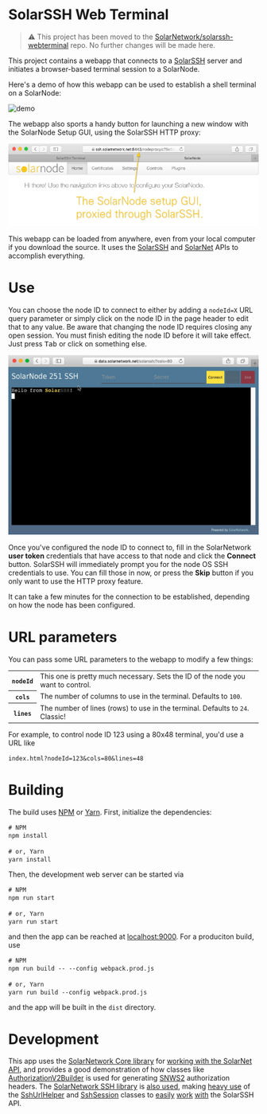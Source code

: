 # SolarSSH Web Terminal

> :warning: This project has been moved to the
> [SolarNetwork/solarssh-webterminal](https://github.com/SolarNetwork/solarssh-webterminal)
> repo. No further changes will be made here.

This project contains a webapp that connects to a [SolarSSH][solarssh] server and
initiates a browser-based terminal session to a SolarNode.

Here's a demo of how this webapp can be used to establish a shell terminal on a SolarNode:

![demo](docs/solarssh-demo-shell.gif)

The webapp also sports a handy button for launching a new window with the SolarNode Setup
GUI, using the SolarSSH HTTP proxy:

![httpproxy](docs/solarssh-demo-http-proxy.png)

This webapp can be loaded from anywhere, even from your local computer if you download the
source. It uses the [SolarSSH][solarssh-api] and [SolarNet][solarnet-api] APIs to
accomplish everything.

# Use

You can choose the node ID to connect to either by adding a `nodeId=X` URL query parameter
or simply click on the node ID in the page header to edit that to any value. Be aware that
changing the node ID requires closing any open session. You must finish editing the node
ID before it will take effect. Just press <kbd>Tab</kbd> or click on something else.

![demo](docs/solarssh-demo-change-node-id.gif)

Once you've configured the node ID to connect to, fill in the SolarNetwork **user token**
credentials that have access to that node and click the **Connect** button. SolarSSH will
immediately prompt you for the node OS SSH credentials to use. You can fill those in now,
or press the **Skip** button if you only want to use the HTTP proxy feature.

It can take a few minutes for the connection to be established, depending on how the node
has been configured.

# URL parameters

You can pass some URL parameters to the webapp to modify a few things:

<table>
	<tr>
		<th><code>nodeId</code></th>
		<td>This one is pretty much necessary. Sets the ID of the node you want to control.</td>
	</tr>
	<tr>
		<th><code>cols</code></th>
		<td>The number of columns to use in the terminal. Defaults to <code>100</code>.</td>
	</tr>
	<tr>
		<th><code>lines</code></th>
		<td>The number of lines (rows) to use in the terminal. Defaults to <code>24</code>. Classic!</td>
	</tr>
</table>

For example, to control node ID 123 using a 80x48 terminal, you'd use a URL like

    index.html?nodeId=123&cols=80&lines=48

# Building

The build uses [NPM][npm] or [Yarn][yarn]. First, initialize the dependencies:

```shell
# NPM
npm install

# or, Yarn
yarn install
```

Then, the development web server can be started via

```shell
# NPM
npm run start

# or, Yarn
yarn run start
```

and then the app can be reached at [localhost:9000](http://localhost:9000). For a
produciton build, use

```shell
# NPM
npm run build -- --config webpack.prod.js

# or, Yarn
yarn run build --config webpack.prod.js
```

and the app will be built in the `dist` directory.

# Development

This app uses the [SolarNetwork Core library][sn-api-core] for [working with the SolarNet
API][core-api-imports], and provides a good demonstration of how classes like
[AuthorizationV2Builder][auth-builder] is used for generating [SNWS2][snws2] authorization
headers. The [SolarNetwork SSH library][sn-api-ssh] is [also used][ssh-api-imports],
making [heavy use][sshurlhelper-use] of the [SshUrlHelper][sshurlhelper] and
[SshSession][sshsession] classes to [easily][ws-auth] [work][term-settings]
[with][sess-json] the SolarSSH API.

[npm]: https://www.npmjs.com/
[yarn]: https://yarnpkg.com/
[solarssh]: https://github.com/SolarNetwork/solarnetwork-mysolarnode/tree/develop/solarssh
[solarssh-api]: https://github.com/SolarNetwork/solarnetwork/wiki/SolarSSH-API
[solarnet-api]: https://github.com/SolarNetwork/solarnetwork/wiki/API-Developer-Guide
[sn-api-core]: https://github.com/SolarNetwork/sn-api-core-js
[sn-api-ssh]: https://github.com/SolarNetwork/sn-api-ssh-js
[auth-builder]: https://github.com/SolarNetwork/sn-api-core-js/blob/master/src/net/authV2.js
[d3-request]: https://github.com/d3/d3-request
[snws2]: https://github.com/SolarNetwork/solarnetwork/wiki/SolarNet-API-authentication-scheme-V2
[sshurlhelper]: https://github.com/SolarNetwork/sn-api-ssh-js/blob/master/src/net/sshUrlHelperMixin.js
[sshsession]: https://github.com/SolarNetwork/sn-api-ssh-js/blob/master/src/domain/sshSession.js
[core-api-imports]: https://github.com/SolarNetwork/solarnetwork-mysolarnode/blob/17dc55859fcf88f12c77f200641fffaf5335a8e4/solarssh-webterminal/src/solarssh.js#L3-L9
[ssh-api-imports]: https://github.com/SolarNetwork/solarnetwork-mysolarnode/blob/17dc55859fcf88f12c77f200641fffaf5335a8e4/solarssh-webterminal/src/solarssh.js#L10-L17
[sshurlhelper-use]: https://github.com/SolarNetwork/solarnetwork-mysolarnode/blob/17dc55859fcf88f12c77f200641fffaf5335a8e4/solarssh-webterminal/src/solarssh.js#L216-L217
[ws-auth]: https://github.com/SolarNetwork/solarnetwork-mysolarnode/blob/17dc55859fcf88f12c77f200641fffaf5335a8e4/solarssh-webterminal/src/solarssh.js#L395-L402
[term-settings]: https://github.com/SolarNetwork/solarnetwork-mysolarnode/blob/17dc55859fcf88f12c77f200641fffaf5335a8e4/solarssh-webterminal/src/solarssh.js#L68
[sess-json]: https://github.com/SolarNetwork/solarnetwork-mysolarnode/blob/17dc55859fcf88f12c77f200641fffaf5335a8e4/solarssh-webterminal/src/solarssh.js#L109
